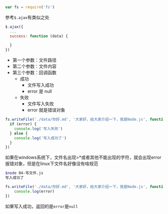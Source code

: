 ```javascript
var fs = require('fs')
```

参考`$.ajax`有类似之处

```javascript
$.ajax({
  ...
  success: function (data) {
    
  }
})
```

- 第一个参数：文件路径
- 第二个参数：文件内容
- 第三个参数：回调函数
    - 成功
        - 文件写入成功
        - error 是 null
    - 失败
        - 文件写入失败
        - error 就是错误对象

```javascript
fs.writeFile('./data/你好.md', '大家好，给大家介绍一下，我是Node.js', function (error) {
  if (error) {
    console.log('写入失败')
  } else {
    console.log('写入成功了')
  }
})
```

如果在windows系统下，文件名出现>*或者其他不能出现的字符，就会出现error报错对象，但是在linux下文件名好像没有啥规范

```bash
$node 04-写文件.js 
写入成功了
```

```javascript
fs.writeFile('./data/你好.md', '大家好，给大家介绍一下，我是Node.js', function (error) {
    console.log(error)
})
```

如果写入成功，返回的是`error`是`null`

